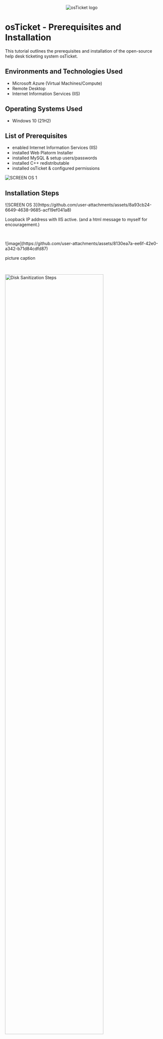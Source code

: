 <p align="center">
<img src="https://i.imgur.com/Clzj7Xs.png" alt="osTicket logo"/>
</p>

<h1>osTicket - Prerequisites and Installation</h1>
This tutorial outlines the prerequisites and installation of the open-source help desk ticketing system osTicket.<br />


<h2>Environments and Technologies Used</h2>

- Microsoft Azure (Virtual Machines/Compute)
- Remote Desktop
- Internet Information Services (IIS)

<h2>Operating Systems Used </h2>

- Windows 10</b> (21H2)

<h2>List of Prerequisites</h2>

- enabled Internet Information Services (IIS)
- installed Web Platorm Installer
- installed MySQL & setup users/passwords
- installed C++ redistributable
- installed osTicket & configured permissions

![SCREEN OS 1](https://github.com/user-attachments/assets/3988b762-7f90-4830-bdb3-09245f575868)



<h2>Installation Steps</h2>

<p>
![SCREEN OS 3](https://github.com/user-attachments/assets/8a93cb24-6649-4638-9685-acf19ef041a8)

</p>
<p>
Loopback IP address with IIS active. (and a html message to myself for encouragement.)
</p>
<br />

<p>
![image](https://github.com/user-attachments/assets/8130ea7a-ee6f-42e0-a342-b71d84cdfd87)

</p>
<p>
picture caption
</p>
<br />

<p>
<img src="https://i.imgur.com/DJmEXEB.png" height="80%" width="80%" alt="Disk Sanitization Steps"/>
</p>
<p>
Installing osTicket on VM and enabling required features through IIS.
</p>
<br />
